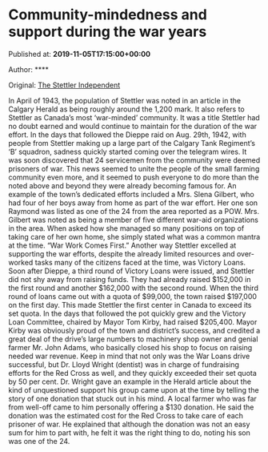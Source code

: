 
# Community-mindedness and support during the war years

Published at: **2019-11-05T17:15:00+00:00**

Author: ****

Original: [The Stettler Independent](https://www.stettlerindependent.com/news/community-mindedness-and-support-during-the-war-years/)

In April of 1943, the population of Stettler was noted in an article in the Calgary Herald as being roughly around the 1,200 mark.
It also refers to Stettler as Canada’s most ‘war-minded’ community. It was a title Stettler had no doubt earned and would continue to maintain for the duration of the war effort.
In the days that followed the Dieppe raid on Aug. 29th, 1942, with people from Stettler making up a large part of the Calgary Tank Regiment’s ‘B’ squadron, sadness quickly started coming over the telegram wires.
It was soon discovered that 24 servicemen from the community were deemed prisoners of war.
This news seemed to unite the people of the small farming community even more, and it seemed to push everyone to do more than the noted above and beyond they were already becoming famous for.
An example of the town’s dedicated efforts included a Mrs. Slena Gilbert, who had four of her boys away from home as part of the war effort.
Her one son Raymond was listed as one of the 24 from the area reported as a POW. Mrs. Gilbert was noted as being a member of five different war-aid organizations in the area.
When asked how she managed so many positions on top of taking care of her own home, she simply stated what was a common mantra at the time. “War Work Comes First.”
Another way Stettler excelled at supporting the war efforts, despite the already limited resources and over-worked tasks many of the citizens faced at the time, was Victory Loans.
Soon after Dieppe, a third round of Victory Loans were issued, and Stettler did not shy away from raising funds. They had already raised $152,000 in the first round and another $162,000 with the second round.
When the third round of loans came out with a quota of $99,000, the town raised $197,000 on the first day.
This made Stettler the first center in Canada to exceed its set quota.
In the days that followed the pot quickly grew and the Victory Loan Committee, chaired by Mayor Tom Kirby, had raised $205,400.
Mayor Kirby was obviously proud of the town and district’s success, and credited a great deal of the drive’s large numbers to machinery shop owner and genial farmer Mr. John Adams, who basically closed his shop to focus on raising needed war revenue.
Keep in mind that not only was the War Loans drive successful, but Dr. Lloyd Wright (dentist) was in charge of fundraising efforts for the Red Cross as well, and they quickly exceeded their set quota by 50 per cent.
Dr. Wright gave an example in the Herald article about the kind of unquestioned support his group came upon at the time by telling the story of one donation that stuck out in his mind.
A local farmer who was far from well-off came to him personally offering a $130 donation.
He said the donation was the estimated cost for the Red Cross to take care of each prisoner of war.
He explained that although the donation was not an easy sum for him to part with, he felt it was the right thing to do, noting his son was one of the 24.
